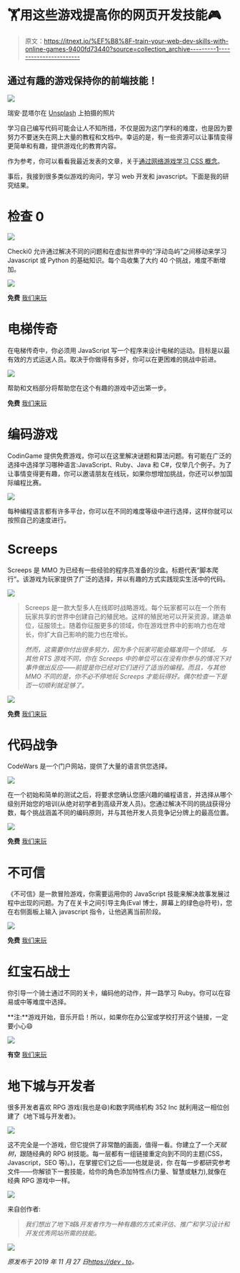 # 🏋️用这些游戏提高你的网页开发技能🎮

> 原文：<https://itnext.io/%EF%B8%8F-train-your-web-dev-skills-with-online-games-9400fd73440?source=collection_archive---------1----------------------->

## 通过有趣的游戏保持你的前端技能！

![](img/8dc6c3eb850c9ea41a1fd42645535d3c.png)

瑞安·昆塔尔在 [Unsplash](https://unsplash.com/s/photos/video-games?utm_source=unsplash&utm_medium=referral&utm_content=creditCopyText) 上拍摄的照片

学习自己编写代码可能会让人不知所措，不仅是因为这门学科的难度，也是因为要努力不要迷失在网上大量的教程和文档中。幸运的是，有一些资源可以让事情变得更简单和有趣，提供游戏化的教育内容。

作为参考，你可以看看我最近发表的文章，关于[通过网络游戏学习 CSS 概念](/train-your-css-skills-with-online-games-11067129338a)。

事后，我接到很多类似游戏的询问，学习 web 开发和 javascript。下面是我的研究结果。

# 检查 0

![](img/c9d5c3c6a290c42cb2c734e36febcff9.png)

Checki0 允许通过解决不同的问题和在虚拟世界中的“浮动岛屿”之间移动来学习 Javascript 或 Python 的基础知识。每个岛收集了大约 40 个挑战，难度不断增加。

![](img/1393e385d8054ccb4125e2add394a0ba.png)

**免费** [我们来玩](https://checkio.org/)

# 电梯传奇

在电梯传奇中，你必须用 JavaScript 写一个程序来设计电梯的运动。目标是以最有效的方式运送人员。取决于你做得有多好，你可以在更困难的挑战中前进。

![](img/4eac47a7eb8da6c34d2d33f0d02d6ed4.png)

帮助和文档部分将帮助您在这个有趣的游戏中迈出第一步。

**免费** [我们来玩](http://play.elevatorsaga.com/)

# 编码游戏

CodinGame 提供免费游戏，你可以在这里解决谜题和算法问题。有可能在广泛的选择中选择学习哪种语言:JavaScript、Ruby、Java 和 C#，仅举几个例子。为了让事情变得更有趣，你可以邀请朋友在线玩，如果你想增加挑战，你还可以参加国际编程比赛。

![](img/73f043c7a92e2d6f088a3b300826af17.png)

每种编程语言都有许多平台，你可以在不同的难度等级中进行选择，这样你就可以按照自己的速度进行。

# Screeps

Screeps 是 MMO 为已经有一些经验的程序员准备的沙盒。标题代表“脚本爬行”。该游戏为玩家提供了广泛的选择，并以有趣的方式实践现实生活中的代码。

![](img/407aadc88d838cbfc5b9a52255acb309.png)

> Screeps 是一款大型多人在线即时战略游戏。每个玩家都可以在一个所有玩家共享的世界中创建自己的殖民地。这样的殖民地可以开采资源，建造单位，征服领土。随着你征服更多的领域，你在游戏世界中的影响力也在增长，你扩大自己影响的能力也在增长。
> 
> *然而，这需要你付出很多努力，因为多个玩家可能会瞄准同一个领域。
> 与其他 RTS 游戏不同，你在 Screeps 中的单位可以在没有你参与的情况下对事件做出反应——前提是你已经对它们进行了适当的编程。而且，与其他 MMO 不同的是，你不必不停地玩 Screeps 才能玩得好。偶尔检查一下是否一切顺利就足够了。*

![](img/f122e2882db196fd27511d30a8cea96b.png)

**免费** [我们来玩](https://screeps.com/)

# 代码战争

CodeWars 是一个门户网站，提供了大量的语言供您选择。

![](img/195568516e7285f1be1bd18987b194bd.png)

在一个初始和简单的测试之后，将要求您确认您感兴趣的编程语言，并选择从哪个级别开始您的培训(从绝对初学者到高级开发人员)。您通过解决不同的挑战获得分数，每个挑战涵盖不同的编码原则，并与其他开发人员竞争记分牌上的最高位置。

![](img/8ff5bd2608d3f9c6f79c18f902d81132.png)

**免费** [我们来玩](https://www.codewars.com/)

# 不可信

《不可信》是一款冒险游戏，你需要运用你的 JavaScript 技能来解决故事发展过程中出现的问题。为了在关卡之间引导主角(Eval 博士，屏幕上的绿色@符号)，您在右侧面板上输入 javascript 指令，让他逃离当前阶段。

![](img/a99eb063618db0fb75cfef3371c34302.png)

**免费** [我们来玩](https://alexnisnevich.github.io/untrusted/)

# 红宝石战士

你引导一个骑士通过不同的关卡，编码他的动作，并一路学习 Ruby。你可以在容易或中等难度中选择。

**注:**游戏开始，音乐开启！所以，如果你在办公室或学校打开这个链接，一定要小心😄

![](img/cabe118098b5c202956ecfcf72cd9262.png)

**有空** [我们来玩](https://www.bloc.io/ruby-warrior#/)

# 地下城与开发者

很多开发者喜欢 RPG 游戏(我也是😄)和数字网络机构 352 Inc 就利用这一相位创建了《地下城与开发者》。

![](img/3811a7e943bc96921a93bce1fe34acd0.png)

这不完全是一个游戏，但它提供了非常酷的画面，值得一看。你建立了一个*天赋树*，跟随经典的 RPG 树技能。每一层都有一组链接重定向到不同的主题(CSS，Javascript，SEO 等)。)，在掌握它们之后——也就是说，你
在每一步都研究参考文件——你解锁下一套技能，给你的角色添加特性点(力量、智慧或魅力),就像在经典 RPG 游戏中一样。

![](img/30acaa19814e6f18866d265352ed5669.png)

来自创作者:

> *我们想出了地下城&开发者作为一种有趣的方式来评估、推广和学习设计和开发优秀网站所需的技能。*

![](img/52da1357f96ccaeaa03464970ae5b8ac.png)

*原发布于 2019 年 11 月 27 日*[*https://dev . to*](https://dev.to/paco_ita/train-your-javascript-skills-with-online-games-289m)*。*